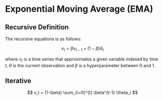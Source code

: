 # Exponential Moving Average (EMA)

## Recursive Definition

The recursive equations is as follows:

$$
v_t = \beta v_{t-1} + (1 - \beta) \theta_t
$$

where $v_t$ is a time series that approximates a given variable indexed by time $t$, $\theta$ is the current observation and $\beta$ is a hyperparameter between $0$ and $1$.

## Iterative

$$
v_t = (1-\beta) \sum_{i=0}^{t} \beta^{t-1} \theta_i
$$
